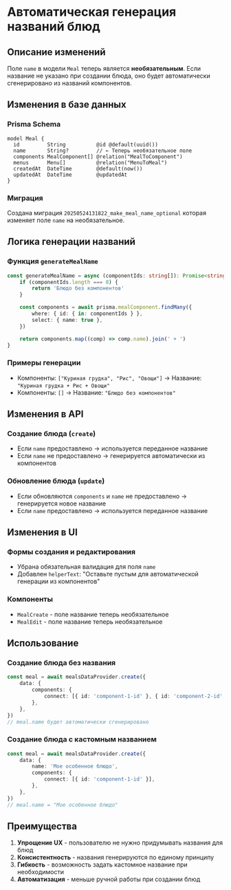 # Автоматическая генерация названий блюд

## Описание изменений

Поле `name` в модели `Meal` теперь является **необязательным**. Если название не указано при создании блюда, оно будет автоматически сгенерировано из названий компонентов.

## Изменения в базе данных

### Prisma Schema

```prisma
model Meal {
  id         String          @id @default(uuid())
  name       String?         // ← Теперь необязательное поле
  components MealComponent[] @relation("MealToComponent")
  menus      Menu[]          @relation("MenuToMeal")
  createdAt  DateTime        @default(now())
  updatedAt  DateTime        @updatedAt
}
```

### Миграция

Создана миграция `20250524131822_make_meal_name_optional` которая изменяет поле `name` на необязательное.

## Логика генерации названий

### Функция `generateMealName`

```typescript
const generateMealName = async (componentIds: string[]): Promise<string> => {
    if (componentIds.length === 0) {
        return 'Блюдо без компонентов'
    }

    const components = await prisma.mealComponent.findMany({
        where: { id: { in: componentIds } },
        select: { name: true },
    })

    return components.map((comp) => comp.name).join(' + ')
}
```

### Примеры генерации

- Компоненты: `["Куриная грудка", "Рис", "Овощи"]` → Название: `"Куриная грудка + Рис + Овощи"`
- Компоненты: `[]` → Название: `"Блюдо без компонентов"`

## Изменения в API

### Создание блюда (`create`)

- Если `name` предоставлено → используется переданное название
- Если `name` не предоставлено → генерируется автоматически из компонентов

### Обновление блюда (`update`)

- Если обновляются `components` и `name` не предоставлено → генерируется новое название
- Если `name` предоставлено → используется переданное название

## Изменения в UI

### Формы создания и редактирования

- Убрана обязательная валидация для поля `name`
- Добавлен `helperText`: "Оставьте пустым для автоматической генерации из компонентов"

### Компоненты

- `MealCreate` - поле название теперь необязательное
- `MealEdit` - поле название теперь необязательное

## Использование

### Создание блюда без названия

```typescript
const meal = await mealsDataProvider.create({
    data: {
        components: {
            connect: [{ id: 'component-1-id' }, { id: 'component-2-id' }],
        },
    },
})
// meal.name будет автоматически сгенерировано
```

### Создание блюда с кастомным названием

```typescript
const meal = await mealsDataProvider.create({
    data: {
        name: 'Мое особенное блюдо',
        components: {
            connect: [{ id: 'component-1-id' }],
        },
    },
})
// meal.name = "Мое особенное блюдо"
```

## Преимущества

1. **Упрощение UX** - пользователю не нужно придумывать названия для блюд
2. **Консистентность** - названия генерируются по единому принципу
3. **Гибкость** - возможность задать кастомное название при необходимости
4. **Автоматизация** - меньше ручной работы при создании блюд
